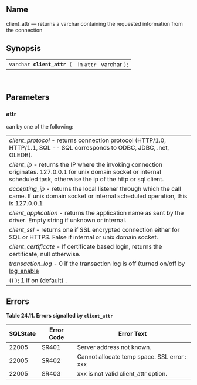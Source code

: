 <div id="fn_client_attr" class="refentry">

<div class="titlepage">

</div>

<div class="refnamediv">

## Name

client_attr — returns a varchar containing the requested information
from the connection

</div>

<div class="refsynopsisdiv">

## Synopsis

<div id="fsyn_client_attr" class="funcsynopsis">

|                                 |                         |
|---------------------------------|-------------------------|
| `varchar `**`client_attr`**` (` | in `attr ` varchar `)`; |

<div class="funcprototype-spacer">

 

</div>

</div>

</div>

<div id="params_client_attr" class="refsect1">

## Parameters

<div id="id82313" class="refsect2">

### attr

can by one of the following:

|                                                                                                                                                                                                                |
|----------------------------------------------------------------------------------------------------------------------------------------------------------------------------------------------------------------|
| <span class="emphasis">*client_protocol* </span> - returns connection protocol (HTTP/1.0, HTTP/1.1, SQL -- SQL corresponds to ODBC, JDBC, .net, OLEDB).                                                        |
| <span class="emphasis">*client_ip* </span> - returns the IP where the invoking connection originates. 127.0.0.1 for unix domain socket or internal scheduled task, otherwise the ip of the http or sql client. |
| <span class="emphasis">*accepting_ip*</span> - returns the local listener through which the call came. If unix domain socket or internal scheduled operation, this is 127.0.0.1                                |
| <span class="emphasis">*client_application* </span> - returns the application name as sent by the driver. Empty string if unknown or internal.                                                                 |
| <span class="emphasis">*client_ssl* </span> - returns one if SSL encrypted connection either for SQL or HTTPS. False if internal or unix domain socket.                                                        |
| <span class="emphasis">*client_certificate* </span> - If certificate based login, returns the certificate, null otherwise.                                                                                     |
| <span class="emphasis">*transaction_log* </span> - 0 if the transaction log is off (turned on/off by <a href="fn_log_enable.html" class="link" title="log_enable">log_enable                                   
 ()</a> ); 1 if on (default) .                                                                                                                                                                                   |

</div>

</div>

<div id="errors_client_attr" class="refsect1">

## Errors

<div id="id82334" class="table">

**Table 24.11. Errors signalled by `client_attr `**

<div class="table-contents">

| SQLState                              | Error Code                            | Error Text                                                                  |
|---------------------------------------|---------------------------------------|-----------------------------------------------------------------------------|
| <span class="errorcode">22005 </span> | <span class="errorcode">SR401 </span> | <span class="errortext">Server address not known. </span>                   |
| <span class="errorcode">22005 </span> | <span class="errorcode">SR402 </span> | <span class="errortext">Cannot allocate temp space. SSL error : xxx </span> |
| <span class="errorcode">22005 </span> | <span class="errorcode">SR403 </span> | <span class="errortext">xxx is not valid client_attr option. </span>        |

</div>

</div>

  

</div>

</div>
